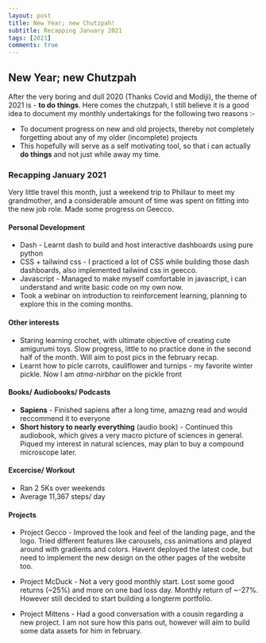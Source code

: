 ```yaml
---
layout: post
title: New Year; new Chutzpah!
subtitle: Recapping January 2021
tags: [2021]
comments: true
---
```

## New Year; new Chutzpah

After the very boring and dull 2020 (Thanks Covid and Modiji), the theme of 2021 is - **to do things**. Here comes the chutzpah, I still believe it is a good idea to document my monthly undertakings for the following two reasons :-
* To document progress on new and old projects, thereby not completely forgetting about any of my older (incomplete) projects
* This hopefully will serve as a self motivating tool, so that i can actually **do things** and not just while away my time.

### Recapping January 2021

Very little travel this month, just a weekend trip to Phillaur to meet my grandmother, and a considerable amount of time was spent on fitting into the new job role. Made some progress on Geecco.

#### Personal Development
* Dash - Learnt dash to build and host interactive dashboards using pure python
* CSS + tailwind css - I practiced a lot of CSS while building those dash dashboards, also implemented tailwind css in geecco.
* Javascript - Managed to make myself comfortable in javascript, i can understand and write basic code on my own now.
* Took a webinar on introduction to reinforcement learning, planning to explore this in the coming months.

#### Other interests
* Staring learning crochet, with ultimate objective of creating cute amigurumi toys. Slow progress, little to no practice done in the second half of the month. Will aim to post pics in the february recap.
* Learnt how to picle carrots, cauliflower and turnips - my favorite winter pickle. Now I am _atma-nirbhar_ on the pickle front

#### Books/ Audiobooks/ Podcasts
* **Sapiens** - Finished sapiens after a long time, amazng read and would reccommend it to everyone
* **Short history to nearly everything** (audio book) - Continued this audiobook, which gives a very macro picture of sciences in general. Piqued my interest in natural sciences, may plan to buy a compound microscope later.

#### Excercise/ Workout

* Ran 2 5Ks over weekends
* Average 11,367 steps/ day

#### Projects

* Project Gecco - Improved the look and feel of the landing page, and the logo. Tried different features like carousels, css animations and played around with gradients and colors. Havent deployed the latest code, but need to implement the new design on the other pages of the website too. 

* Project McDuck - Not a very good monthly start. Lost some good returns (~25%) and more on one bad loss day. Monthly return of ~-27%. However still decided to start building a longterm portfolio.

* Project Mittens - Had a good conversation with a cousin regarding a new project. I am not sure how this pans out, however will aim to build some data assets for him in february.

